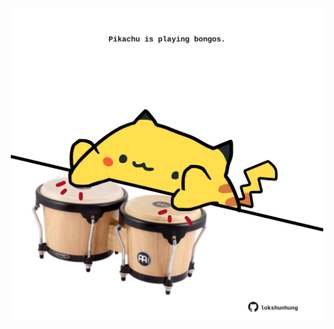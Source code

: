 <!-- built at 07/07/2022, 19:10:39 UTC -->
<p align="center">
  <img width="500" height="500" src="./ReadmeImage.svg">
</p>
